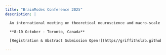 ```yaml
---
title: "BrainModes Conference 2025"
description: |  

  An international meeting on theoretical neuroscience and macro-scale brain organization.  

  **8-10 October - Toronto, Canada**    
    
  [Registration & Abstract Submission Open!](https//griffithslab.github.io/BrainModes2025)  
   
---
```

